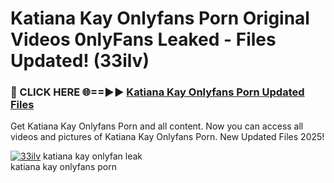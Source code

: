 # Katiana Kay Onlyfans Porn Original Videos 0nlyFans Leaked - Files Updated! (33ilv)

<h3>🔴 CLICK HERE 🌐==►► <a href="https://tinyurl.com/x26r9saj" rel="nofollow">Katiana Kay Onlyfans Porn Updated Files</a></h3>

Get Katiana Kay Onlyfans Porn and all content. Now you can access all videos and pictures of Katiana Kay Onlyfans Porn. New Updated Files 2025!

[![33ilv](https://i.imgur.com/LkgZPqh.gif)](https://tinyurl.com/x26r9saj)
katiana kay onlyfan leak<br>
katiana kay onlyfans porn